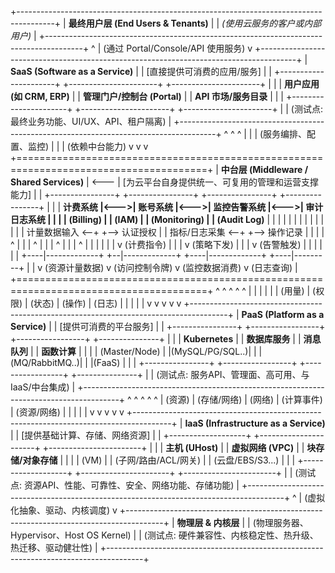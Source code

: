 +---------------------------------------------------------------------------------------+
| **最终用户层 (End Users & Tenants)**                                                   |
| *(使用云服务的客户或内部用户)*                                                              |
+---------------------------------------------------------------------------------------+
                         ^
                         | (通过 Portal/Console/API 使用服务)
                         v
+---------------------------------------------------------------------------------------+
|                                        **SaaS (Software as a Service)**                |
| [直接提供可消费的应用/服务]                                                                 |
| +----------------------+    +----------------------+     +----------------------+    |
| | **用户应用 (如 CRM, ERP)** | | **管理门户/控制台 (Portal)** | | **API 市场/服务目录**      | |
| +----------------------+    +----------------------+     +----------------------+    |
| (测试点: 最终业务功能、UI/UX、API、租户隔离)                                                      |
+---------------------------------------------------------------------------------------+
                         ^    ^    ^
                         |    |    | (服务编排、配置、监控)
                         |    |    | (依赖中台能力)
                         v    v    v
+=======================================================================================+
|                             **中台层 (Middleware / Shared Services)**                 | <--- 
| [为云平台自身提供统一、可复用的管理和运营支撑能力]                                                     |
| +----------------+     +----------------+     +----------------+     +----------------+ |
| | **计费系统     |<--->| **账号系统      |<--->| **监控告警系统   |<--->| **审计日志系统   | |
| | (Billing)**    |     | (IAM)**        |     | (Monitoring)** |     | (Audit Log)**   | |
| |                |     |                |     |                |     |                | |
| | 计量数据输入 <--+ +--> 认证授权          |     | 指标/日志采集 <--+ +--> 操作记录        | |
| |    ^ |          |     |  ^ |           |     |    ^ |          |     |    ^ |         | |
| |    | v (计费指令) |     |  | v (策略下发)  |     |    | v (告警触发) |     |    |         | |
| +----|-------------+     +--|-------------+     +----|-------------+     +----|---------+ |
|      v (资源计量数据)       v (访问控制令牌)          v (监控数据消费)          v (日志查询)   |
+=======================================================================================+
        ^           ^            ^            ^                ^
        |           |            |            |                |
        | (用量)     | (权限)      | (状态)       | (操作)          | (日志)
        |           |            |            |                |
        v           v            v            v                v
+---------------------------------------------------------------------------------------+
|                                        **PaaS (Platform as a Service)**               |
| [提供可消费的平台服务]                                                                     |
| +----------------+    +-----------------+    +-----------------+    +---------------+ |
| | **Kubernetes** |    | **数据库服务**   |    | **消息队列**    |    | **函数计算**  | |
| | (Master/Node)  |    |(MySQL/PG/SQL..)| |    |(MQ/RabbitMQ..)| |    |(FaaS)        | |
| +----------------+    +-----------------+    +-----------------+    +---------------+ |
| (测试点: 服务API、管理面、高可用、与IaaS/中台集成)                                                  |
+---------------------------------------------------------------------------------------+
        ^           ^            ^            ^                ^
        | (资源)     | (存储/网络)  | (网络)       | (计算事件)      | (资源/网络)
        |           |            |            |                |
        v           v            v            v                v
+---------------------------------------------------------------------------------------+
|                                        **IaaS (Infrastructure as a Service)**         |
| [提供基础计算、存储、网络资源]                                                                 |
| +-------------------+     +----------------------+     +-----------------------+     |
| | **主机 (UHost)**   |     | **虚拟网络 (VPC)**     |     | **块存储/对象存储**     |     |
| | (VM)              |     | (子网/路由/ACL/网关)   |     | (云盘/EBS/S3...)      |     |
| +-------------------+     +----------------------+     +-----------------------+     |
| (测试点: 资源API、性能、可靠性、安全、网络功能、存储功能)                                            |
+---------------------------------------------------------------------------------------+
                         ^
                         | (虚拟化抽象、驱动、内核调度)
                         v
+---------------------------------------------------------------------------------------+
| **物理层 & 内核层**                                                                      |
| (物理服务器、Hypervisor、Host OS Kernel)                                                   |
| (测试点: 硬件兼容性、内核稳定性、热升级、热迁移、驱动健壮性)                                           |
+---------------------------------------------------------------------------------------+